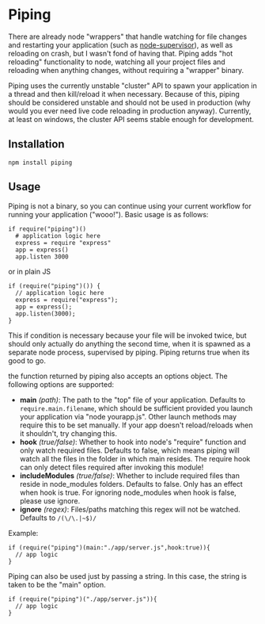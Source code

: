 # Piping

There are already node "wrappers" that handle watching for file changes and restarting your application (such as [node-supervisor](https://github.com/isaacs/node-supervisor)), as well as reloading on crash, but I wasn't fond of having that.
Piping adds "hot reloading" functionality to node, watching all your project files and reloading when anything changes, without requiring a "wrapper" binary. 

Piping uses the currently unstable "cluster" API to spawn your application in a thread and then kill/reload it when necessary. Because of this, piping should be considered unstable and should not be used in production (why would you ever need live code reloading in production anyway). Currently, at least on windows, the cluster API seems stable enough for development.

## Installation

    npm install piping

## Usage

Piping is not a binary, so you can continue using your current workflow for running your application ("wooo!"). Basic usage is as follows:

    if require("piping")()
      # application logic here
      express = require "express"
      app = express()
      app.listen 3000

or in plain JS

    if (require("piping")()) {
      // application logic here
      express = require("express");
      app = express();
      app.listen(3000);
    }

This if condition is necessary because your file will be invoked twice, but should only actually do anything the second time, when it is spawned as a separate node process, supervised by piping. Piping returns true when its good to go. 

the function returned by piping also accepts an options object. The following options are supported:
- __main__ _(path)_: The path to the "top" file of your application. Defaults to `require.main.filename`, which should be sufficient provided you launch your application via "node yourapp.js". Other launch methods may require this to be set manually. If your app doesn't reload/reloads when it shouldn't, try changing this. 
- __hook__ _(true/false)_: Whether to hook into node's "require" function and only watch required files. Defaults to false, which means piping will watch all the files in the folder in which main resides. The require hook can only detect files required after invoking this module!
- __includeModules__ _(true/false)_: Whether to include required files than reside in node_modules folders. Defaults to false. Only has an effect when hook is true. For ignoring node_modules when hook is false, please use ignore.
- __ignore__ _(regex)_: Files/paths matching this regex will not be watched. Defaults to `/(\/\.|~$)/`

Example:
  
    if (require("piping")(main:"./app/server.js",hook:true)){
      // app logic
    }

Piping can also be used just by passing a string. In this case, the string is taken to be the "main" option.

    if (require("piping")("./app/server.js")){
      // app logic
    }